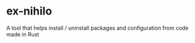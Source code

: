 # ex-nihilo
A tool that helps install / uninstall packages and configuration from code made in Rust
